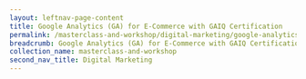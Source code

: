 ```yaml
---
layout: leftnav-page-content
title: Google Analytics (GA) for E-Commerce with GAIQ Certification
permalink: /masterclass-and-workshop/digital-marketing/google-analytics/
breadcrumb: Google Analytics (GA) for E-Commerce with GAIQ Certification
collection_name: masterclass-and-workshop
second_nav_title: Digital Marketing
---
```

